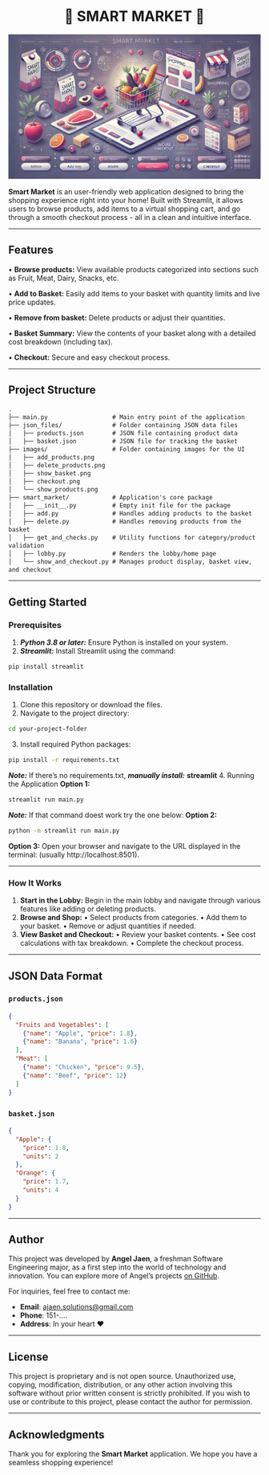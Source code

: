 <div align="center">

# **🌟 SMART MARKET 🌟**

</div>

![Smart Market Banner](images/smart_market_png.webp)


**Smart Market** is an user-friendly web application designed to bring the shopping experience right into your home! Built with Streamlit, it allows users to browse products, add items to a virtual shopping cart, and go through a smooth checkout process - all in a clean and intuitive interface.

---

## Features

• **Browse products:** View available products categorized into sections such as Fruit, Meat, Dairy, Snacks, etc.

• **Add to Basket:** Easily add items to your basket with quantity limits and live price updates.

• **Remove from basket:** Delete products or adjust their quantities.

• **Basket Summary:** View the contents of your basket along with a detailed cost breakdown (including tax).

• **Checkout:** Secure and easy checkout process.

---

## Project Structure

```
.
├── main.py                  # Main entry point of the application
├── json_files/              # Folder containing JSON data files
│   ├── products.json        # JSON file containing product data
│   ├── basket.json          # JSON file for tracking the basket
├── images/                  # Folder containing images for the UI
│   ├── add_products.png
│   ├── delete_products.png
│   ├── show_basket.png
│   ├── checkout.png
│   └── show_products.png
├── smart_market/            # Application's core package
│   ├── __init__.py          # Empty init file for the package
│   ├── add.py               # Handles adding products to the basket
│   ├── delete.py            # Handles removing products from the basket
│   ├── get_and_checks.py    # Utility functions for category/product validation
│   ├── lobby.py             # Renders the lobby/home page
│   └── show_and_checkout.py # Manages product display, basket view, and checkout

```

---

## Getting Started

### Prerequisites
1. ***Python 3.8 or later:*** Ensure Python is installed on your system.
2. ***Streamlit:*** Install Streamlit using the command:

```bash
pip install streamlit
```

### Installation

1. Clone this repository or download the files.
2. Navigate to the project directory:

```bash
cd your-project-folder
```
3. Install required Python packages:

```bash
pip install -r requirements.txt
```
   ***Note:*** If there’s no requirements.txt,
   ***manually install:*** **streamlit**
4. Running the Application
  **Option 1:**
  
```bash
streamlit run main.py
```
  ***Note:*** If that command doest work try the one below:
  **Option 2:**
  
```bash
python -m streamlit run main.py
```
  **Option 3:**
  Open your browser and navigate to the URL displayed in the terminal: 
  (usually http://localhost:8501).

---
### How It Works
1. **Start in the Lobby:** Begin in the main lobby and navigate through various features like adding or deleting products.
2. **Browse and Shop:**
  • Select products from categories.
  • Add them to your basket.
  • Remove or adjust quantities if needed.
3. **View Basket and Checkout:**
  • Review your basket contents.
  • See cost calculations with tax breakdown.
  • Complete the checkout process.

---

## JSON Data Format

### `products.json`

```json
{
  "Fruits and Vegetables": [
    {"name": "Apple", "price": 1.8},
    {"name": "Banana", "price": 1.6}
  ],
  "Meat": [
    {"name": "Chicken", "price": 9.5},
    {"name": "Beef", "price": 12}
  ]
}
```

### `basket.json`

```json
{
  "Apple": {
    "price": 1.8,
    "units": 2
  },
  "Orange": {
    "price": 1.7,
    "units": 4
  }
}
```

---

## Author

This project was developed by **Angel Jaen**,
a freshman Software Engineering major, as a first step into the world of technology and innovation. 
You can explore more of Angel’s projects [on GitHub](https://github.com/AnluYaens?tab=repositories).

For inquiries, feel free to contact me:
- **Email**: ajaen.solutions@gmail.com
- **Phone**: 151-....
- **Address**: In your heart ❤

---

## License

This project is proprietary and is not open source.
Unauthorized use, copying, modification, distribution, or any other action involving 
this software without prior written consent is strictly prohibited. If you wish to use or
contribute to this project, please contact the author for permission.

---

## Acknowledgments

Thank you for exploring the **Smart Market** application. We hope you have a seamless shopping experience!

